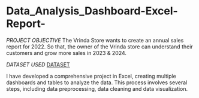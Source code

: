 # Data_Analysis_Dashboard-Excel-Report-

*PROJECT OBJECTIVE*
The Vrinda Store wants to create an annual sales report for 2022. So that, the owner of the Vrinda store can understand their customers and grow more sales in 2023 & 2024.

*DATASET USED*
[DATASET]([url](https://github.com/ritikbh193/Data-Analysis-Dashboard/blob/main/Vrinda%20Data%20Analysis2.xlsx))

I have developed a comprehensive project in Excel, creating multiple dashboards and tables to analyze the data. This process involves several steps, including data preprocessing, data cleaning and data visualization.
